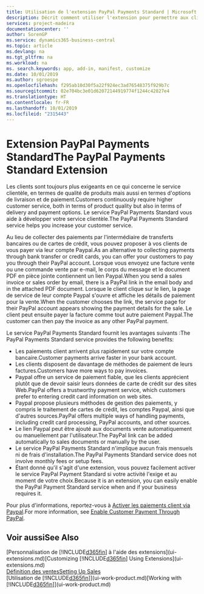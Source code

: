 ```yaml
---
title: Utilisation de l'extension PayPal Payments Standard | Microsoft Docs
description: Décrit comment utiliser l'extension pour permettre aux clients d'effectuer des paiements avec Paypal.
services: project-madeira
documentationcenter: ''
author: SorenGP
ms.service: dynamics365-business-central
ms.topic: article
ms.devlang: na
ms.tgt_pltfrm: na
ms.workload: na
ms. search.keywords: app, add-in, manifest, customize
ms.date: 10/01/2019
ms.author: sgroespe
ms.openlocfilehash: f295ab10d30f5a22f924ec3ad76548375f929b7c
ms.sourcegitcommit: 02e704bc3e01d62072144919774f1244c42827e4
ms.translationtype: HT
ms.contentlocale: fr-FR
ms.lasthandoff: 10/01/2019
ms.locfileid: "2315443"
---
```

# <a name="the-paypal-payments-standard-extension"></a><span data-ttu-id="5ebf1-103">Extension PayPal Payments Standard</span><span class="sxs-lookup"><span data-stu-id="5ebf1-103">The PayPal Payments Standard Extension</span></span>
<span data-ttu-id="5ebf1-104">Les clients sont toujours plus exigeants en ce qui concerne le service clientèle, en termes de qualité de produits mais aussi en termes d'options de livraison et de paiement.</span><span class="sxs-lookup"><span data-stu-id="5ebf1-104">Customers continuously require higher customer service, both in terms of product quality but also in terms of delivery and payment options.</span></span> <span data-ttu-id="5ebf1-105">Le service PayPal Payments Standard vous aide à développer votre service clientèle.</span><span class="sxs-lookup"><span data-stu-id="5ebf1-105">The PayPal Payments Standard service helps you increase your customer service.</span></span>

<span data-ttu-id="5ebf1-106">Au lieu de collecter des paiements par l'intermédiaire de transferts bancaires ou de cartes de crédit, vous pouvez proposer à vos clients de vous payer via leur compte Paypal.</span><span class="sxs-lookup"><span data-stu-id="5ebf1-106">As an alternative to collecting payments through bank transfer or credit cards, you can offer your customers to pay you through their PayPal account.</span></span> <span data-ttu-id="5ebf1-107">Lorsque vous envoyez une facture vente ou une commande vente par e-mail, le corps du message et le document PDF en pièce jointe contiennent un lien Paypal.</span><span class="sxs-lookup"><span data-stu-id="5ebf1-107">When you send a sales invoice or sales order by email, there is a PayPal link in the email body and in the attached PDF document.</span></span> <span data-ttu-id="5ebf1-108">Lorsque le client clique sur le lien, la page de service de leur compte Paypal s'ouvre et affiche les détails de paiement pour la vente.</span><span class="sxs-lookup"><span data-stu-id="5ebf1-108">When the customer chooses the link, the service page for their PayPal account appears showing the payment details for the sale.</span></span> <span data-ttu-id="5ebf1-109">Le client peut ensuite payer la facture comme tout autre paiement Paypal.</span><span class="sxs-lookup"><span data-stu-id="5ebf1-109">The customer can then pay the invoice as any other PayPal payment.</span></span>

<span data-ttu-id="5ebf1-110">Le service PayPal Payments Standard fournit les avantages suivants :</span><span class="sxs-lookup"><span data-stu-id="5ebf1-110">The PayPal Payments Standard service provides the following benefits:</span></span>

* <span data-ttu-id="5ebf1-111">Les paiements client arrivent plus rapidement sur votre compte bancaire.</span><span class="sxs-lookup"><span data-stu-id="5ebf1-111">Customer payments arrive faster in your bank account.</span></span>
* <span data-ttu-id="5ebf1-112">Les clients disposent de davantage de méthodes de paiement de leurs factures.</span><span class="sxs-lookup"><span data-stu-id="5ebf1-112">Customers have more ways to pay invoices.</span></span>
* <span data-ttu-id="5ebf1-113">Paypal offre un service de paiement fiable, que les clients apprécient plutôt que de devoir saisir leurs données de carte de crédit sur des sites Web.</span><span class="sxs-lookup"><span data-stu-id="5ebf1-113">PayPal offers a trustworthy payment service, which customers prefer to entering credit card information on web sites.</span></span>
* <span data-ttu-id="5ebf1-114">Paypal propose plusieurs méthodes de gestion des paiements, y compris le traitement de cartes de crédit, les comptes Paypal, ainsi que d'autres sources.</span><span class="sxs-lookup"><span data-stu-id="5ebf1-114">PayPal offers multiple ways of handling payments, including credit card processing, PayPal accounts, and other sources.</span></span>
* <span data-ttu-id="5ebf1-115">Le lien Paypal peut être ajouté aux documents vente automatiquement ou manuellement par l'utilisateur.</span><span class="sxs-lookup"><span data-stu-id="5ebf1-115">The PayPal link can be added automatically to sales documents or manually by the user.</span></span>
* <span data-ttu-id="5ebf1-116">Le service PayPal Payments Standard n'implique aucun frais mensuels ni de frais d'installation.</span><span class="sxs-lookup"><span data-stu-id="5ebf1-116">The PayPal Payments Standard service does not involve monthly fees or setup fees.</span></span>
* <span data-ttu-id="5ebf1-117">Étant donné qu'il s'agit d'une extension, vous pouvez facilement activer le service PayPal Payment Standard si votre activité l'exige et au moment de votre choix.</span><span class="sxs-lookup"><span data-stu-id="5ebf1-117">Because it is an extension, you can easily enable the PayPal Payment Standard service when and if your business requires it.</span></span>  

<span data-ttu-id="5ebf1-118">Pour plus d'informations, reportez-vous à [Activer les paiements client via Paypal](sales-how-enable-payment-service-extensions.md).</span><span class="sxs-lookup"><span data-stu-id="5ebf1-118">For more information, see [Enable Customer Payment Through PayPal](sales-how-enable-payment-service-extensions.md).</span></span>

## <a name="see-also"></a><span data-ttu-id="5ebf1-119">Voir aussi</span><span class="sxs-lookup"><span data-stu-id="5ebf1-119">See Also</span></span>
<span data-ttu-id="5ebf1-120">[Personnalisation de [!INCLUDE[d365fin](includes/d365fin_md.md)] à l'aide des extensions](ui-extensions.md)</span><span class="sxs-lookup"><span data-stu-id="5ebf1-120">[Customizing [!INCLUDE[d365fin](includes/d365fin_md.md)] Using Extensions](ui-extensions.md)</span></span>  
[<span data-ttu-id="5ebf1-121">Définition des ventes</span><span class="sxs-lookup"><span data-stu-id="5ebf1-121">Setting Up Sales</span></span>](sales-setup-sales.md)  
<span data-ttu-id="5ebf1-122">[Utilisation de [!INCLUDE[d365fin](includes/d365fin_md.md)]](ui-work-product.md)</span><span class="sxs-lookup"><span data-stu-id="5ebf1-122">[Working with [!INCLUDE[d365fin](includes/d365fin_md.md)]](ui-work-product.md)</span></span>
